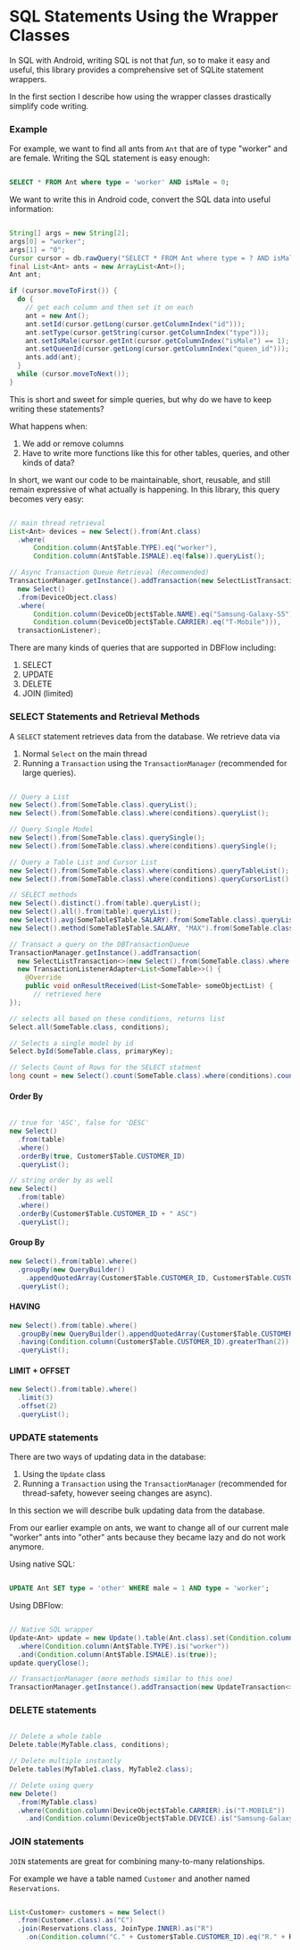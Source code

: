 # SQL Statements Using the Wrapper Classes

In SQL with Android, writing SQL is not that _fun_, so to make it easy and useful,  this library provides a comprehensive set of SQLite statement wrappers.

In the first section I describe how using the wrapper classes drastically simplify code writing.

### Example

For example, we want to find all ants from ```Ant``` that are of type "worker" and are female. Writing the SQL statement is easy enough:

```sql

SELECT * FROM Ant where type = 'worker' AND isMale = 0;

```

We want to write this in Android code, convert the SQL data into useful information:

```java

String[] args = new String[2];
args[0] = "worker";
args[1] = "0";
Cursor cursor = db.rawQuery("SELECT * FROM Ant where type = ? AND isMale = ?", args);
final List<Ant> ants = new ArrayList<Ant>();
Ant ant;

if (cursor.moveToFirst()) {
  do {
    // get each column and then set it on each
    ant = new Ant();
    ant.setId(cursor.getLong(cursor.getColumnIndex("id")));
    ant.setType(cursor.getString(cursor.getColumnIndex("type")));
    ant.setIsMale(cursor.getInt(cursor.getColumnIndex("isMale") == 1);
    ant.setQueenId(cursor.getLong(cursor.getColumnIndex("queen_id")));
    ants.add(ant);
  }
  while (cursor.moveToNext());
}

```

This is short and sweet for simple queries, but why do we have to keep writing these statements?

What happens when:
  1. We add or remove columns
  2. Have to write more functions like this for other tables, queries, and other kinds of data?

In short, we want our code to be maintainable, short, reusable, and still remain expressive
of what actually is happening. In this library, this query becomes very easy:

```java

// main thread retrieval
List<Ant> devices = new Select().from(Ant.class)
  .where(
      Condition.column(Ant$Table.TYPE).eq("worker"),
      Condition.column(Ant$Table.ISMALE).eq(false)).queryList();

// Async Transaction Queue Retrieval (Recommended)
TransactionManager.getInstance().addTransaction(new SelectListTransaction<>(
  new Select()
  .from(DeviceObject.class)
  .where(
      Condition.column(DeviceObject$Table.NAME).eq("Samsung-Galaxy-S5"),
      Condition.column(DeviceObject$Table.CARRIER).eq("T-Mobile"))),
  transactionListener);

```

There are many kinds of queries that are supported in DBFlow including:
  1. SELECT
  2. UPDATE
  3. DELETE
  4. JOIN (limited)

### SELECT Statements and Retrieval Methods

A `SELECT` statement retrieves data from the database. We retrieve data via
  1. Normal `Select` on the main thread
  2. Running a `Transaction` using the `TransactionManager` (recommended for large
  queries).

```java

// Query a List
new Select().from(SomeTable.class).queryList();
new Select().from(SomeTable.class).where(conditions).queryList();

// Query Single Model
new Select().from(SomeTable.class).querySingle();
new Select().from(SomeTable.class).where(conditions).querySingle();

// Query a Table List and Cursor List
new Select().from(SomeTable.class).where(conditions).queryTableList();
new Select().from(SomeTable.class).where(conditions).queryCursorList();

// SELECT methods
new Select().distinct().from(table).queryList();
new Select().all().from(table).queryList();
new Select().avg(SomeTable$Table.SALARY).from(SomeTable.class).queryList();
new Select().method(SomeTable$Table.SALARY, "MAX").from(SomeTable.class).queryList();

// Transact a query on the DBTransactionQueue
TransactionManager.getInstance().addTransaction(
  new SelectListTransaction<>(new Select().from(SomeTable.class).where(conditions),
  new TransactionListenerAdapter<List<SomeTable>>() {
    @Override
    public void onResultReceived(List<SomeTable> someObjectList) {
      // retrieved here
});

// selects all based on these conditions, returns list
Select.all(SomeTable.class, conditions);

// Selects a single model by id
Select.byId(SomeTable.class, primaryKey);

// Selects Count of Rows for the SELECT statment
long count = new Select().count(SomeTable.class).where(conditions).count();


```

#### Order By

```java

// true for 'ASC', false for 'DESC'
new Select()
  .from(table)
  .where()
  .orderBy(true, Customer$Table.CUSTOMER_ID)
  .queryList();

// string order by as well
new Select()
  .from(table)
  .where()
  .orderBy(Customer$Table.CUSTOMER_ID + " ASC")
  .queryList();


```

#### Group By

```java
new Select().from(table).where()
  .groupBy(new QueryBuilder()
    .appendQuotedArray(Customer$Table.CUSTOMER_ID, Customer$Table.CUSTOMER_NAME))
  .queryList();
```

#### HAVING

```java
new Select().from(table).where()
  .groupBy(new QueryBuilder().appendQuotedArray(Customer$Table.CUSTOMER_ID, Customer$Table.CUSTOMER_NAME))
  .having(Condition.column(Customer$Table.CUSTOMER_ID).greaterThan(2))
  .queryList();
```

#### LIMIT + OFFSET

```java
new Select().from(table).where()
  .limit(3)
  .offset(2)
  .queryList();
```

### UPDATE statements

There are two ways of updating data in the database:
  1. Using the ```Update``` class
  2. Running a `Transaction` using the `TransactionManager` (recommended for thread-safety,
  however seeing changes are async).

In this section we will describe bulk updating data from the database.

From our earlier example on ants, we want to change all of our current male "worker" ants
into "other" ants because they became lazy and do not work anymore.

Using native SQL:

```sql

UPDATE Ant SET type = 'other' WHERE male = 1 AND type = 'worker';

```

Using DBFlow:

```java

// Native SQL wrapper
Update<Ant> update = new Update().table(Ant.class).set(Condition.column(Ant$Table.TYPE).eq("other"))
  .where(Condition.column(Ant$Table.TYPE).is("worker"))
  .and(Condition.column(Ant$Table.ISMALE).is(true));
update.queryClose();

// TransactionManager (more methods similar to this one)
TransactionManager.getInstance().addTransaction(new UpdateTransaction<>(DBTransactionInfo.create(BaseTransaction.PRIORITY_UI), update);

```

### DELETE statements

```java

// Delete a whole table
Delete.table(MyTable.class, conditions);

// Delete multiple instantly
Delete.tables(MyTable1.class, MyTable2.class);

// Delete using query
new Delete()
  .from(MyTable.class)
  .where(Condition.column(DeviceObject$Table.CARRIER).is("T-MOBILE"))
    .and(Condition.column(DeviceObject$Table.DEVICE).is("Samsung-Galaxy-S5")).query();

```

### JOIN statements

```JOIN``` statements are great for combining many-to-many relationships.

For example we have a table named ```Customer``` and another named ```Reservations```.

```java

List<Customer> customers = new Select()
  .from(Customer.class).as("C")
  .join(Reservations.class, JoinType.INNER).as("R")
    .on(Condition.column("C." + Customer$Table.CUSTOMER_ID).eq("R." + Reservations$Table.CUSTOMER_ID)).queryList();

```
